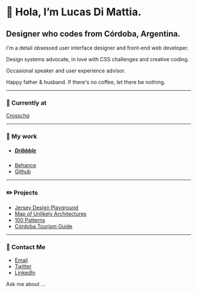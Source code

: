 # 👋 Hola, I’m Lucas Di Mattia.
## Designer who codes from Córdoba, Argentina.

I'm a detail obsessed user interface designer and front-end web developer.

Design systems advocate, in love with CSS challenges and creative coding.

Occasional speaker and user experience advisor.

Happy father & husband. If there's no coffee, let there be nothing.

---

### 📂 Currently at
[Crosschq](https://www.crosschq.com)

---

### 📂 My work
* ##### [Dribbble](http://www.dribbble.com/untallucas)
* [Behance](http://www.behance.com/untallucas)
* [Github](https://github.com/untallucas)

---

### ✏️ Projects
* [Jersey Design Playground](https://jerseydesign.untallucas.com) 
* [Map of Unlikely Architectures](https://arquitecturasimprobables.untallucas.com) 
* [100 Patterns](http://100-css-patterns.afterseven.com.ar/) 
* [Córdoba Tourism Guide](https://cordoba.maapu.com/) 

---

### 💬 Contact Me
* [Email](mailto:hola@untallucas.com)
* [Twitter](http://www.twitter.com/untallucas)
* [LinkedIn](http://www.linkedin.com/in/lucasdimattia)


Ask me about ...
